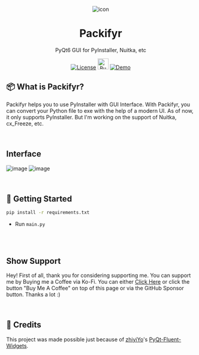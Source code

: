 <div align="center">

![icon](https://github.com/rohankishore/Packifyr/assets/109947257/2d9de576-70ee-4636-9857-c289a8237c77)
# Packifyr
PyQt6 GUI for PyInstaller, Nuitka, etc

</div>  

<div align="center">
  
  <a href="https://opensource.org/licenses/MIT">![License](https://img.shields.io/badge/License-MIT-yellow)</a>
  <a href='https://ko-fi.com/V7V7QZ7GS' target='_blank'><img height='36' style='border:0px;height:29px;' src='https://storage.ko-fi.com/cdn/kofi5.png?v=3' border='0' alt='Buy Me a Coffee at ko-fi.com' /></a>
  <a href="https://www.fiverr.com/rohancodespy/">![Demo](https://img.shields.io/badge/Fiverr-Hire-green)</a>
</div>

## 📦 What is Packifyr?
Packifyr helps you to use PyInstaller with GUI Interface. With Packifyr, you can convert your Python file to exe with the help of a modern UI. As of now, it only supports PyInstaller. But I'm working on the support of Nuitka, cx_Freeze, etc. 
  
  
<br>

## Interface
![image](https://github.com/rohankishore/Packifyr/assets/109947257/9c9b3b1d-f9e1-4797-a8d7-db4a103e0fc6)
![image](https://github.com/rohankishore/Packifyr/assets/109947257/74db6511-558f-43e6-8980-a7a11373b4a7)

<br>

## 👒 Getting Started

```bash
pip install -r requirements.txt
```

- Run  `main.py`

<br>


<br>

## Show Support

Hey! First of all, thank you for considering supporting me. You can support me by Buying me a Coffee via Ko-Fi. You can either [Click Here](https://ko-fi.com/rohankishore) or click the button "Buy Me A Coffee" on top of this page or via the GitHub Sponsor button. Thanks a lot :)

<br>

## 💖 Credits

This project was made possible just because of [zhiyiYo](https://github.com/zhiyiYo)'s [PyQt-Fluent-Widgets](https://github.com/zhiyiYo/PyQt-Fluent-Widgets).

<br>

